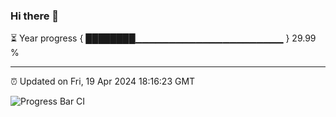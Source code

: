 ### Hi there 👋

⏳ Year progress { ████████▁▁▁▁▁▁▁▁▁▁▁▁▁▁▁▁▁▁▁▁▁▁ } 29.99 %

---

⏰ Updated on Fri, 19 Apr 2024 18:16:23 GMT

![Progress Bar CI](https://github.com/liununu/liununu/workflows/Progress%20Bar%20CI/badge.svg)
